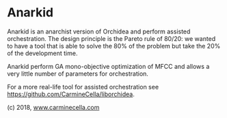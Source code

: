 # Anarkid

Anarkid is an anarchist version of Orchidea and perform assisted orchestration.
The design principle is the Pareto rule of 80/20: we wanted to have a tool that 
is able to solve the 80% of the problem but take the 20% of the development time.

Anarkid perform GA mono-objective optimization of MFCC and allows a very little 
number of parameters for orchestration.

For a more real-life tool for assisted orchestration see https://github.com/CarmineCella/liborchidea.

(c) 2018, www.carminecella.com


